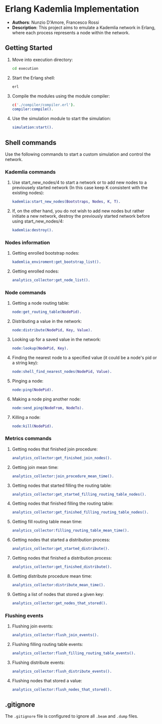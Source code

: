 # Erlang Kademlia Implementation



- **Authors**: Nunzio D'Amore, Francesco Rossi
- **Description**: This project aims to emulate a Kademlia network in Erlang, where each process represents a node within the network.


## Getting Started
1. Move into execution directory:

    ```sh
    cd execution
    ```

2. Start the Erlang shell:

    ```sh
    erl
    ```    

3. Compile the modules using the module compiler:

    ```sh
    c('./compiler/compiler.erl').
    compiler:compile().
    ```

4. Use the simulation module to start the simulation:

    ```erlang
    simulation:start().
    ```

## Shell commands
Use the following commands to start a custom simulation and control the network.
### Kademlia commands
1. Use start_new_nodes/4 to start a network or to add new nodes to a previousely started network (In this case keep K consistent with the existing nodes):

    ```erlang
    kademlia:start_new_nodes(Bootstraps, Nodes, K, T).
    ```
2. If, on the other hand, you do not wish to add new nodes but rather initiate a new network, destroy the previously started network before using start_new_nodes/4:

    ```erlang
    kademlia:destroy().
    ```
### Nodes information
1. Getting enrolled bootstrap nodes:

    ```erlang
    kademlia_enviroment:get_bootstrap_list().
    ``` 
2. Getting enrolled nodes:

    ```erlang
    analytics_collector:get_node_list().
    ``` 

### Node commands
1. Getting a node routing table:

    ```erlang
    node:get_routing_table(NodePid).
    ``` 
2. Distributing a value in the network:

    ```erlang
    node:distribute(NodePid, Key, Value).
    ``` 
3. Looking up for a saved value in the network:

    ```erlang
    node:lookup(NodePid, Key).
    ``` 
4. Finding the nearest node to a specified value (it could be a node's pid or a string key):

    ```erlang
    node:shell_find_nearest_nodes(NodePid, Value).
    ``` 
5. Pinging a node:

    ```erlang
    node:ping(NodePid).
    ``` 
6. Making a node ping another node:

    ```erlang
    node:send_ping(NodeFrom, NodeTo).
    ``` 
7. Killing a node:

    ```erlang
    node:kill(NodePid).
    ``` 
### Metrics commands
1. Getting nodes that finished join procedure:

    ```erlang
    analytics_collector:get_finished_join_nodes().
    ``` 
2. Getting join mean time:

    ```erlang
    analytics_collector:join_procedure_mean_time().
    ```
3. Getting nodes that started filling the routing table:

    ```erlang
    analytics_collector:get_started_filling_routing_table_nodes().
    ``` 
4. Getting nodes that finished filling the routing table:

    ```erlang
    analytics_collector:get_finished_filling_routing_table_nodes().
    ``` 
5. Getting fill routing table mean time:

    ```erlang
    analytics_collector:filling_routing_table_mean_time().
    ```
6. Getting nodes that started a distribution process:

    ```erlang
    analytics_collector:get_started_distribute().
    ``` 
7. Getting nodes that finished a distribution process:

    ```erlang
    analytics_collector:get_finished_distribute().
    ``` 
8. Getting distribute procedure mean time:

    ```erlang
    analytics_collector:distribute_mean_time().
    ```
9. Getting a list of nodes that stored a given key:

    ```erlang
    analytics_collector:get_nodes_that_stored().
    ```
### Flushing events
1. Flushing join events:

    ```erlang
    analytics_collector:flush_join_events().
    ``` 
2. Flushing filling routing table events:

    ```erlang
    analytics_collector:flush_filling_routing_table_events().
    ``` 
3. Flushing distribute events:

    ```erlang
    analytics_collector:flush_distribute_events().
    ``` 
4. Flushing nodes that stored a value:

    ```erlang
    analytics_collector:flush_nodes_that_stored().
    ```
## .gitignore

The `.gitignore` file is configured to ignore all `.beam` and `.dump` files.

